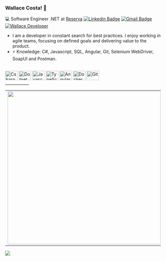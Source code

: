 ### Wallace Costa! 👋

💻 Software Engineer .NET at [Reserva](https://www.linkedin.com/company/reserva/)
[![Linkedin Badge](https://img.shields.io/badge/-Wallace%20Costa-blue?style=flat-square&logo=Linkedin&logoColor=white&link=https://www.linkedin.com/in/wallacecosta/)](https://www.linkedin.com/in/wallacecosta/) [![Gmail Badge](https://img.shields.io/badge/-wallacedacosta@gmail.com-c14438?style=flat-square&logo=Gmail&logoColor=white&link=mailto:wallacedacosta@gmail.com)](mailto:wallacedacosta@gmail.com) [![Wallace Developer](https://img.shields.io/badge/https://wallacecosta.github.io-darkcyan?style=flat-square)](https://wallacecosta.github.io)


- I am a developer in constant search for best practices. I enjoy working in agile teams, focusing on defined goals and delivering value to the product.
- ⚡ Knowledge: C#, Javascript, SQL, Angular, Git, Selenium WebDriver, SoapUI and Postman.

<div style="display: inline_block"><br>
  <img align="center" alt="Csharp" height="30" width="40" src="https://devicons.railway.app/i/csharp.svg">
  <img align="center" alt="Dotnet" height="30" width="40" src="https://cdn.jsdelivr.net/gh/devicons/devicon/icons/dotnetcore/dotnetcore-original.svg">
  <img align="center" alt="Javascript" height="30" width="40" src="https://devicons.railway.app/i/javascript.svg">
  <img align="center" alt="TypeScript" height="30" width="40" src="https://devicons.railway.app/i/typescript.svg">
  <img align="center" alt="Angular" height="30" width="40" src="https://devicons.railway.app/i/angularjs.svg">
  <img align="center" alt="Docker" height="30" width="40" src="https://devicons.railway.app/i/docker.svg">
  <img align="center" alt="Git" height="30" width="40" src="https://devicons.railway.app/i/git.svg">
</div>
____________

<table>
  <tr>
      <td><img width="495px" align="left" src="https://github-readme-stats.vercel.app/api?username=wallacecosta&count_private=true&show_icons=true&theme=dracula" /></td>
      <td><img height="180em" src="https://github-readme-stats.vercel.app/api/top-langs/?username=wallacecosta&layout=compact&langs_count=7&theme=synthwave&hide=html,css"/></td> 
  </tr>
</table>

![](https://api.visitorbadge.io/api/VisitorHit?user=estruyf&repo=github-visitors-badge&countColor=%237B1E7A)
